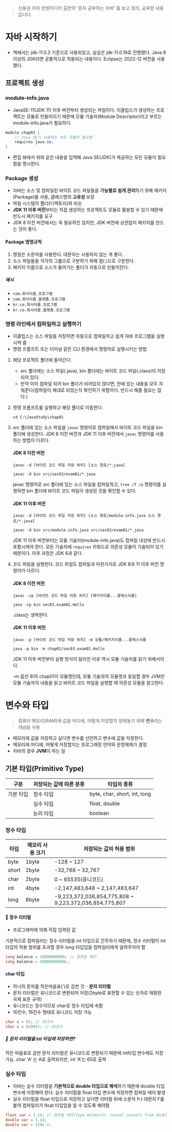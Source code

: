 > 신용권 저자 한빛미디어 출판의 '혼자 공부하는 자바' 를 보고 정리, 공부한 내용입니다.

# 자바 시작하기
* 책에서는 jdk-11.0.2 기준으로 사용되었고, 실습은 jdk-11.0.19로 진행했다.
Java 8 이상의 JDK라면 공통적으로 적용되는 내용이다. Eclipse는 2022-12 버전을 사용했다.
## 프로젝트 생성
### module-info.java
* JavaSE-11(JDK 11) 이후 버전부터 생성되는 파일이다. 이클립스가 생성하는 프로젝트는 모듈로 만들어지기 때문에 모듈 기술자(Module Descriptor)라고 부르는 module-info.java가 필요하다.
```java
module chap01 {
    // Java SE가 사용하는 모든 모듈이 필요함
    requires java.se;
}
```
* 편집 뷰에서 위와 같은 내용을 입력해 Java SE(JDK)가 제공하는 모든 모듈이 필요함을 명시한다.

### Package 생성
* 자바는 소스 및 컴파일된 바이트 코드 파일들을 **기능별로 쉽게 관리**하기 위해 패키지(Package)를 사용, 클래스명의 **고유성** 보장
* 파일 시스템의 폴더(디렉토리)와 비슷
* **JDK 11 이후 버전**부터는 직접 생성하는 프로젝트도 모듈로 활용할 수 있기 때문에 반드시 패키지를 요구
* JDK 8 이전 버전에서는 꼭 필요하진 않지만, JDK 버전에 상관없이 패키지를 만드는 것이 좋다.

#### Package 명명규칙
1. 명칭은 소문자를 사용한다. 대문자는 사용하지 않는 게 좋다.
2. 소스 파일들을 각각의 그룹으로 구분하기 위해 점(.)으로 구분한다.
3. 패키지 이름으로 소스가 들어가는 폴더가 자동으로 만들어진다.
##### 예시
* ```com.회사이름.프로그램```
* ```com.회사이름.플랫폼.프로그램```
* ```kr.co.회사이름.프로그램```
* ```kr.co.회사이름.플랫폼.프로그램```

### 명령 라인에서 컴파일하고 실행하기
* 이클립스는 소스 파일을 저장하면 자동으로 컴파일하고 쉽게 자바 프로그램을 실행시켜 줌
* 명령 프롬프트 또는 터미널 같은 CLI 환경에서 명령어로 실행시키는 방법

1. 해당 프로젝트 폴더에 들어간다.
   * src 폴더에는 소스 파일(.java), bin 폴더에는 바이트 코드 파일(.class)이 저장되어 있다. 
   * 만약 이미 컴파일 되어 bin 폴더가 비어있지 않다면, 안에 있는 내용을 모두 지워준다(컴파일이 제대로 되었는지 확인하기 위함이다. 반드시 해줄 필요는 없다.)
2. 명령 프롬프트를 실행하고 해당 폴더로 이동한다.


   ```cd C:\JavaStudy\chap01```

3. src 폴더에 있는 소스 파일을 ```javac``` 명령어로 컴파일해서 바이트 코드 파일을 bin 폴더에 생성한다. JDK 8 이전 버전과 JDK 11 이후 버전에서 ```javac``` 명령어를 사용하는 방법이 다르다.
    #### JDK 8 이전 버전
    ```javac -d [바이트 코드 파일 저장 위치] [소스 경로/*.java]```

    ```javac -d bin src/sec03/exam01/*.java```

    javac 명령어로 src 폴더에 있는 소스 파일을 컴파일하고, ```tree /f /a``` 명령어를 실행하면 bin 폴더에 바이트 코드 파일이 생성된 것을 확인할 수 있다.

    #### JDK 11 이후 버전
    ```javac -d [바이트 코드 파일 저장 위치] [소스 경로/module-info.java 소스 경로/*.java]```
    
    ```javac -d bin src/module-info.java src/sec03/exam01/*.java```

    JDK 11 이후 버전부터는 모듈 기술자(module-info.java)도 컴파일 대상에 반드시 포함시켜야 한다. 모든 기술자에 ```requires``` 키워드로 의존성 모듈이 기술되어 있기 때문이다. 이후 과정은 JDK 8과 같다.

4. 코드 파일을 실행한다. 코드 파일도 컴파일과 마찬가지로 JDK 8과 11 이후 버전 명령어가 다르다.
    #### JDK 8 이전 버전
    ```javac -cp [바이트 코드 파일 저장 위치] [패키지이름...클래스이름]```

    ```java -cp bin sec03.exam01.Hello```

    .class는 생략한다.

    #### JDK 11 이후 버전
    ```javac -p [바이트 코드 파일 저장 위치] -m 모듈/패키지이름...클래스이름```
    
    ```java -p bin -m chap01/sec03.exam01.Hello```

    JDK 11 이후 버전부터 실행 방식이 달라진 이유 역시 모듈 기술자를 읽기 위해서이다. 
    
    -m 옵션 뒤의 chap01이 모듈명인데, 모듈 기술자의 모듈명과 동일할 경우 JVM은 모듈 기술자의 내용을 읽고 바이트 코드 파일을 실행할 때 의존성 모듈을 참고한다.

# 변수와 타입
> 컴퓨터 메모리(RAM)에 값을 어디에, 어떻게 저장할지 정해놓기 위해 **변수**라는 개념을 사용

* 메모리에 값을 저장하고 싶다면 변수를 선언하고 변수에 값을 저장한다.
* 메모리에 어디에, 어떻게 저장할지는 프로그래밍 언어와 운영체제가 결정
* 자바의 경우 **JVM**이 하는 일

## 기본 타입(Primitive Type)


| 구분 | 저장되는 값에 따른 분류 | 타입의 종류 |
| --- | --- | --- |
| 기본 타입 | 정수 타입 | byte, char, short, int, long |
|  | 실수 타입 | float, double |
|  | 논리 타입 | boolean |

### 정수 타입

| 타입 |  메모리 사용 크기 | 저장되는 값의 허용 범위 |
| --- | --- | --- |
| byte | 1byte | -128 ~ 127 |
| short | 2byte | -32,768 ~ 32,767 |
| char | 2byte | 0 ~ 65535(유니코드) |
| int | 4byte | -2,147,483,648 ~ 2,147,483,647 |
| long | 8byte | -9,223,372,036,854,775,808 ~ 9,223,372,036,854,775,807 |

#### 👀 정수 리터럴
* 프로그래머에 의해 직접 입력된 값

기본적으로 컴파일러는 정수 리터럴을 int 타입으로 간주하기 때문에, 정수 리터럴이 int 타입의 허용 범위를 초과할 경우 long 타입임을 컴파일러에게 알려주어야 함

```java
long balance = 30000000000; // 컴파일 에러
long balance = 30000000000L;
```

#### char 타입
* 하나의 문자를 작은따옴표(')로 감싼 것 - **문자 리터럴**
* 문자 리터럴은 유니코드로 변환되어 저장(2byte로 표현할 수 있는 숫자로 매핑한 국제 표준 규약)
* 유니코드는 정수이므로 char로 정수 타입에 속함
* 10진수, 16진수 형태로 유니코드 저장 가능
```java
char c = 65; // 10진수
char c = 0x0041; // 16진수
```

##### 🤔 문자 리터럴을 int 타입에 저장하면?
작은 따옴표로 감싼 문자 리터럴은 유니코드로 변환되기 때문에 int타입 변수에도 저장 가능.
char 'A' 는 A로 출력되지만, int 'A'는 65로 출력


### 실수 타입
* 자바는 실수 리터럴을 **기본적으로 double 타입으로 해석**하기 때문에 double 타입 변수에 저장해야 한다. 실수 리터럴을 float 타입 변수에 저장하면 컴파일 에러 발생
* 실수 리터럴을 float 타입으로 저장하고 싶다면 리터럴 뒤에 소문자 f나 대문자 F를 붙여 컴파일러가 float 타입임을 알 수 있도록 해야함
```java
float var = 3.14; // 컴파일 에러(Type mismatch: cannot convert from double to float)
double var = 3.14;
double var = 314e-2;
```